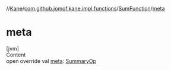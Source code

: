 //[Kane](../../index.md)/[com.github.jomof.kane.impl.functions](../index.md)/[SumFunction](index.md)/[meta](meta.md)



# meta  
[jvm]  
Content  
open override val [meta](meta.md): [SummaryOp](../../com.github.jomof.kane.impl/-summary-op/index.md)  



